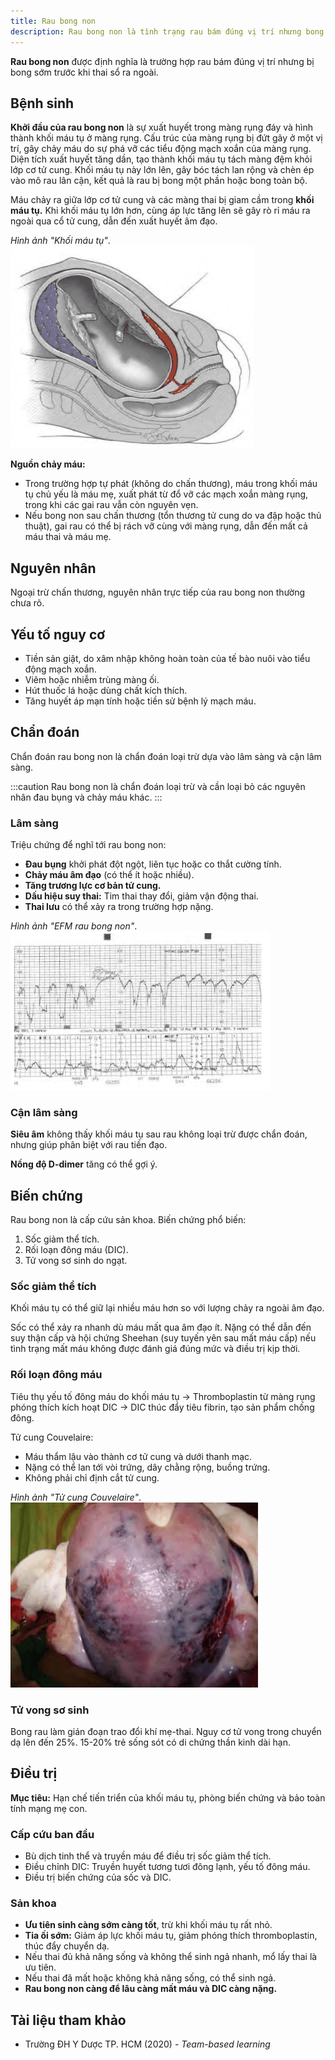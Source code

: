 ```yaml
---
title: Rau bong non
description: Rau bong non là tình trạng rau bám đúng vị trí nhưng bong sớm trước khi thai sổ, gây nguy cơ cao cho mẹ và thai nhi.
---
```


**Rau bong non** được định nghĩa là trường hợp rau bám đúng vị trí nhưng bị bong sớm trước khi thai sổ ra ngoài.

## Bệnh sinh

**Khởi đầu của rau bong non** là sự xuất huyết trong màng rụng đáy và hình thành khối máu tụ ở màng rụng. Cấu trúc của màng rụng bị đứt gãy ở một vị trí, gây chảy máu do sự phá vỡ các tiểu động mạch xoắn của màng rụng. Diện tích xuất huyết tăng dần, tạo thành khối máu tụ tách màng đệm khỏi lớp cơ tử cung. Khối máu tụ này lớn lên, gây bóc tách lan rộng và chèn ép vào mô rau lân cận, kết quả là rau bị bong một phần hoặc bong toàn bộ.

Máu chảy ra giữa lớp cơ tử cung và các màng thai bị giam cầm trong **khối máu tụ.** Khi khối máu tụ lớn hơn, cùng áp lực tăng lên sẽ gây rò rỉ máu ra ngoài qua cổ tử cung, dẫn đến xuất huyết âm đạo.

_Hình ảnh "Khối máu tụ"_.
![Khối máu tụ](./_images/rau-bong-non/khoi-mau-tu.png)

**Nguồn chảy máu:**

- Trong trường hợp tự phát (không do chấn thương), máu trong khối máu tụ chủ yếu là máu mẹ, xuất phát từ đổ vỡ các mạch xoắn màng rụng, trong khi các gai rau vẫn còn nguyên vẹn.
- Nếu bong non sau chấn thương (tổn thương tử cung do va đập hoặc thủ thuật), gai rau có thể bị rách vỡ cùng với màng rụng, dẫn đến mất cả máu thai và máu mẹ.

## Nguyên nhân

Ngoại trừ chấn thương, nguyên nhân trực tiếp của rau bong non thường chưa rõ.

## Yếu tố nguy cơ

- Tiền sản giật, do xâm nhập không hoàn toàn của tế bào nuôi vào tiểu động mạch xoắn.
- Viêm hoặc nhiễm trùng màng ối.
- Hút thuốc lá hoặc dùng chất kích thích.
- Tăng huyết áp mạn tính hoặc tiền sử bệnh lý mạch máu.

## Chẩn đoán

Chẩn đoán rau bong non là chẩn đoán loại trừ dựa vào lâm sàng và cận lâm sàng.

:::caution
Rau bong non là chẩn đoán loại trừ và cần loại bỏ các nguyên nhân đau bụng và chảy máu khác.
:::

### Lâm sàng

Triệu chứng để nghĩ tới rau bong non:

- **Đau bụng** khởi phát đột ngột, liên tục hoặc co thắt cường tính.
- **Chảy máu âm đạo** (có thể ít hoặc nhiều).
- **Tăng trương lực cơ bản tử cung.**
- **Dấu hiệu suy thai:** Tim thai thay đổi, giảm vận động thai.
- **Thai lưu** có thể xảy ra trong trường hợp nặng.

_Hình ảnh "EFM rau bong non"_.
![EFM rau bong non](./_images/rau-bong-non/EFM-rau-bong-non.png)

### Cận lâm sàng

**Siêu âm** không thấy khối máu tụ sau rau không loại trừ được chẩn đoán, nhưng giúp phân biệt với rau tiền đạo.

**Nồng độ D-dimer** tăng có thể gợi ý.

## Biến chứng

Rau bong non là cấp cứu sản khoa. Biến chứng phổ biến:

1. Sốc giảm thể tích.
2. Rối loạn đông máu (DIC).
3. Tử vong sơ sinh do ngạt.

### Sốc giảm thể tích

Khối máu tụ có thể giữ lại nhiều máu hơn so với lượng chảy ra ngoài âm đạo.

Sốc có thể xảy ra nhanh dù máu mất qua âm đạo ít. Nặng có thể dẫn đến suy thận cấp và hội chứng Sheehan (suy tuyến yên sau mất máu cấp) nếu tình trạng mất máu không được đánh giá đúng mức và điều trị kịp thời.

### Rối loạn đông máu

Tiêu thụ yếu tố đông máu do khối máu tụ → Thromboplastin từ màng rụng phóng thích kích hoạt DIC → DIC thúc đẩy tiêu fibrin, tạo sản phẩm chống đông.

Tử cung Couvelaire:

- Máu thẩm lậu vào thành cơ tử cung và dưới thanh mạc.
- Nặng có thể lan tới vòi trứng, dây chằng rộng, buồng trứng.
- Không phải chỉ định cắt tử cung.

_Hình ảnh "Tử cung Couvelaire"_.
![Tử cung Couvelaire](./_images/rau-bong-non/tu-cung-couvelaire.png)

### Tử vong sơ sinh

Bong rau làm gián đoạn trao đổi khí mẹ-thai. Nguy cơ tử vong trong chuyển dạ lên đến 25%. 15-20% trẻ sống sót có di chứng thần kinh dài hạn.

## Điều trị

**Mục tiêu:** Hạn chế tiến triển của khối máu tụ, phòng biến chứng và bảo toàn tính mạng mẹ con.

### Cấp cứu ban đầu

- Bù dịch tinh thể và truyền máu để điều trị sốc giảm thể tích.
- Điều chỉnh DIC: Truyền huyết tương tươi đông lạnh, yếu tố đông máu.
- Điều trị biến chứng của sốc và DIC.

### Sản khoa

- **Ưu tiên sinh càng sớm càng tốt**, trừ khi khối máu tụ rất nhỏ.
- **Tia ối sớm:** Giảm áp lực khối máu tụ, giảm phóng thích thromboplastin, thúc đẩy chuyển dạ.
- Nếu thai đủ khả năng sống và không thể sinh ngả nhanh, mổ lấy thai là ưu tiên.
- Nếu thai đã mất hoặc không khả năng sống, có thể sinh ngả.
- **Rau bong non càng để lâu càng mất máu và DIC càng nặng.**

## Tài liệu tham khảo

- Trường ĐH Y Dược TP. HCM (2020) - _Team-based learning_
